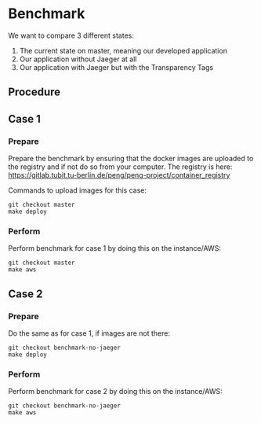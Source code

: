# Benchmark

We want to compare 3 different states:
1. The current state on master, meaning our developed application
2. Our application without Jaeger at all
3. Our application with Jaeger but with the Transparency Tags

## Procedure

## Case 1

### Prepare
Prepare the benchmark by ensuring that the docker images are uploaded to the
registry and if not do so from your computer. The registry is here:
https://gitlab.tubit.tu-berlin.de/peng/peng-project/container_registry

Commands to upload images for this case:
```
git checkout master
make deploy
```

### Perform
Perform benchmark for case 1 by doing this on the instance/AWS:
```
git checkout master
make aws
```


## Case 2

### Prepare
Do the same as for case 1, if images are not there:
```
git checkout benchmark-no-jaeger
make deploy
```

### Perform
Perform benchmark for case 2 by doing this on the instance/AWS:
```
git checkout benchmark-no-jaeger
make aws
```
